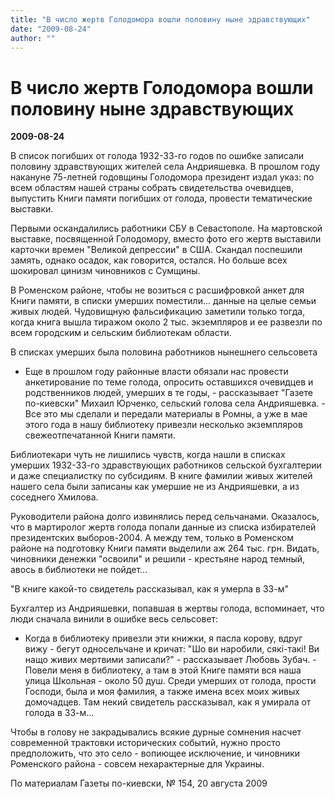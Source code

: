 ```yaml
---
title: "В число жертв Голодомора вошли половину ныне здравствующих"
date: "2009-08-24"
author: ""
---
```


# В число жертв Голодомора вошли половину ныне здравствующих

**2009-08-24** 

В список погибших от голода 1932-33-го годов по ошибке записали половину здравствующих жителей села Андрияшевка. В прошлом году накануне 75-летней годовщины Голодомора президент издал указ: по всем областям нашей страны собрать свидетельства очевидцев, выпустить Книги памяти погибших от голода, провести тематические выставки.

Первыми оскандалились работники СБУ в Севастополе. На мартовской выставке, посвященной Голодомору, вместо фото его жертв выставили карточки времен "Великой депрессии" в США. Скандал поспешили замять, однако осадок, как говорится, остался. Но больше всех шокировал цинизм чиновников с Сумщины.

В Роменском районе, чтобы не возиться с расшифровкой анкет для Книги памяти, в списки умерших поместили... данные на целые семьи живых людей. Чудовищную фальсификацию заметили только тогда, когда книга вышла тиражом около 2 тыс. экземпляров и ее развезли по всем городским и сельским библиотекам области.

В списках умерших была половина работников нынешнего сельсовета

- Еще в прошлом году районные власти обязали нас провести анкетирование по теме голода, опросить оставшихся очевидцев и родственников людей, умерших в те годы, - рассказывает "Газете по-киевски" Михаил Юрченко, сельский голова села Андрияшевка. - Все это мы сделали и передали материалы в Ромны, а уже в мае этого года в нашу библиотеку привезли несколько экземпляров свежеотпечатанной Книги памяти.

Библиотекари чуть не лишились чувств, когда нашли в списках умерших 1932-33-го здравствующих работников сельской бухгалтерии и даже специалистку по субсидиям. В книге фамилии живых жителей нашего села были записаны как умершие не из Андрияшевки, а из соседнего Хмилова.

Руководители района долго извинялись перед сельчанами. Оказалось, что в мартиролог жертв голода попали данные из списка избирателей президентских выборов-2004. А между тем, только в Роменском районе на подготовку Книги памяти выделили аж 264 тыс. грн. Видать, чиновники денежки "освоили" и решили - крестьяне народ темный, авось в библиотеки не пойдет...

"В книге какой-то свидетель рассказывал, как я умерла в 33-м"

Бухгалтер из Андрияшевки, попавшая в жертвы голода, вспоминает, что люди сначала винили в ошибке весь сельсовет:

- Когда в библиотеку привезли эти книжки, я пасла корову, вдруг вижу - бегут односельчане и кричат: "Шо ви наробили, сякі-такі! Ви нащо живих мертвими записали?" - рассказывает Любовь Зубач. - Повели меня в библиотеку, а там в этой Книге памяти вся наша улица Школьная - около 50 душ. Среди умерших от голода, прости Господи, была и моя фамилия, а также имена всех моих живых домочадцев. Там некий свидетель рассказывал, как я умирала от голода в 33-м...

Чтобы в голову не закрадывались всякие дурные сомнения насчет современной трактовки исторических событий, нужно просто предположить, что это село - вопиющее исключение, и чиновники Роменского района - совсем нехарактерные для Украины.

По материалам Газеты по-киевски, № 154, 20 августа 2009